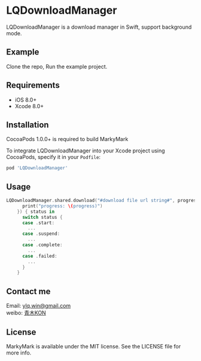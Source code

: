 
# LQDownloadManager

LQDownloadManager is a download manager in Swift, support background mode.


## Example

  Clone the repo, Run the example project.

## Requirements
- iOS 8.0+ 
- Xcode 8.0+

## Installation

CocoaPods 1.0.0+ is required to build MarkyMark

To integrate LQDownloadManager into your Xcode project using CocoaPods, specify it in your `Podfile`:

```ruby
pod 'LQDownloadManager'
```

## Usage

```swift
LQDownloadManager.shared.download("#download file url string#", progress: { progress in
      print("progress: \(progress)")
    }) { status in
      switch status {
      case .start:
        ...
      case .suspend:
        ...
      case .complete:
        ...
      case .failed:
        ...
      }
    }
```

## Contact me

Email: ylq.win@gmail.com
<br/>
weibo: [青木KON](http://weibo.com/5012041775/profile?topnav=1&wvr=6&is_all=1)

## License

MarkyMark is available under the MIT license. See the LICENSE file for more info.


